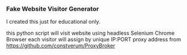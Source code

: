 ### Fake Website Visitor Generator

I created this just for educational only.

this python script will visit website using headless Selenium Chrome Browser
each visitor will assign by unique IP:PORT proxy address from https://github.com/constverum/ProxyBroker 
